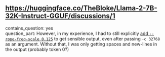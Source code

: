 ## https://huggingface.co/TheBloke/Llama-2-7B-32K-Instruct-GGUF/discussions/1

contains_question: yes  
question_part: However, in my experience, I had to still explicitly [add `--rope-freq-scale 0.125`](https://github.com/ggerganov/llama.cpp/issues/2530#issuecomment-1667946460) to get sensible output, even after passing `-c 32768` as an argument. Without that, I was only getting spaces and new-lines in the output (probably token 0?)